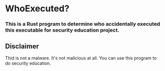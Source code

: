 # WhoExecuted?

### This is a Rust program to determine who accidentally executed this executable for security education project.

## Disclaimer
Thid is not a malware. It's not malicious at all. You can use this program to do security education.
